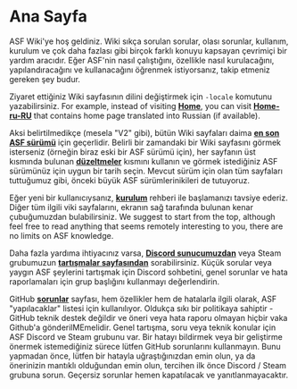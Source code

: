 # Ana Sayfa

ASF Wiki'ye hoş geldiniz. Wiki sıkça sorulan sorular, olası sorunlar, kullanım, kurulum ve çok daha fazlası gibi birçok farklı konuyu kapsayan çevrimiçi bir yardım aracıdır. Eğer ASF'nin nasıl çalıştığını, özellikle nasıl kurulacağını, yapılandıracağını ve kullanacağını öğrenmek istiyorsanız, takip etmeniz gereken şey budur.

Ziyaret ettiğiniz Wiki sayfasının dilini değiştirmek için `-locale` komutunu yazabilirsiniz. For example, instead of visiting **[Home](https://github.com/JustArchiNET/ArchiSteamFarm/wiki/Home)**, you can visit **[Home-ru-RU](https://github.com/JustArchiNET/ArchiSteamFarm/wiki/Home-ru-RU)** that contains home page translated into Russian (if available).

Aksi belirtilmedikçe (mesela "V2" gibi), bütün Wiki sayfaları daima **[en son ASF sürümü](https://github.com/JustArchiNET/ArchiSteamFarm/releases)** için geçerlidir. Belirli bir zamandaki bir Wiki sayfasını görmek isterseniz (örneğin biraz eski bir ASF sürümü için), her sayfanın üst kısmında bulunan **[düzeltmeler](https://github.com/JustArchiNET/ArchiSteamFarm/wiki/_history)** kısmını kullanın ve görmek istediğiniz ASF sürümünüz için uygun bir tarih seçin. Mevcut sürüm için olan tüm sayfaları tuttuğumuz gibi, önceki büyük ASF sürümlerinikileri de tutuyoruz.

Eğer yeni bir kullanıcıysanız, **[kurulum](https://github.com/JustArchiNET/ArchiSteamFarm/wiki/Setting-up)** rehberi ile başlamanızı tavsiye ederiz. Diğer tüm ilgili viki sayfalarını, ekranın sağ tarafında bulunan kenar çubuğumuzdan bulabilirsiniz. We suggest to start from the top, although feel free to read anything that seems remotely interesting to you, there are no limits on ASF knowledge.

Daha fazla yardıma ihtiyacınız varsa, **[Discord sunucumuzdan](https://discord.gg/hSQgt8j)** veya Steam grubumuzun **[tartışmalar sayfasından](https://steamcommunity.com/groups/archiasf/discussions/1)** sorabilirsiniz. Küçük sorular veya yaygın ASF şeylerini tartışmak için Discord sohbetini, genel sorunlar ve hata raporlamaları için grup başlığını kullanmayı değerlendirin.

GitHub **[sorunlar](https://github.com/JustArchiNET/ArchiSteamFarm/issues)** sayfası, hem özellikler hem de hatalarla ilgili olarak, ASF "yapılacaklar" listesi için kullanılıyor. Oldukça sıkı bir politikaya sahiptir - GitHub teknik destek değildir ve öneri veya hata raporu olmayan hiçbir vaka Github'a gönderilMEmelidir. Genel tartışma, soru veya teknik konular için ASF Discord ve Steam grubunu var. Bir hatayı bildirmek veya bir geliştirme önermek istemediğiniz sürece lütfen GitHub sorunlarını kullanmayın. Bunu yapmadan önce, lütfen bir hatayla uğraştığınızdan emin olun, ya da önerinizin mantıklı olduğundan emin olun, tercihen ilk önce Discord / Steam grubuna sorun. Geçersiz sorunlar hemen kapatılacak ve yanıtlanmayacaktır.